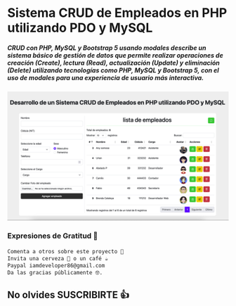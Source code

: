# Sistema CRUD de Empleados en PHP utilizando PDO y MySQL

##### CRUD con PHP, MySQL y Bootstrap 5 usando modales describe un sistema básico de gestión de datos que permite realizar operaciones de creación (Create), lectura (Read), actualización (Update) y eliminación (Delete) utilizando tecnologías como PHP, MySQL y Bootstrap 5, con el uso de modales para una experiencia de usuario más interactiva.

![](https://raw.githubusercontent.com/urian121/imagenes-proyectos-github/master/crud-php-pdo-mysql.png)

### Expresiones de Gratitud 🎁

    Comenta a otros sobre este proyecto 📢
    Invita una cerveza 🍺 o un café ☕
    Paypal iamdeveloper86@gmail.com
    Da las gracias públicamente 🤓.

## No olvides SUSCRIBIRTE 👍
